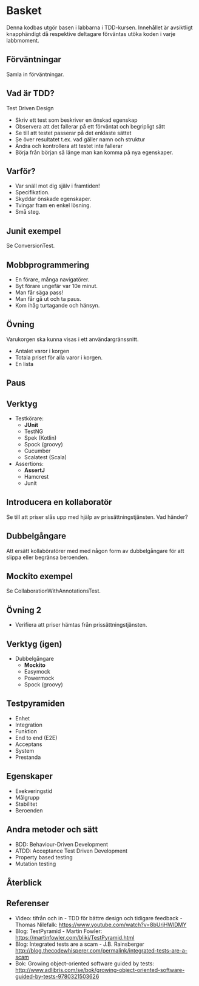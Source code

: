 # Basket
Denna kodbas utgör basen i labbarna i TDD-kursen. Innehållet är avsiktligt knapphändigt då respektive deltagare förväntas utöka koden i varje labbmoment.

## Förväntningar

Samla in förväntningar.

## Vad är TDD?

Test Driven Design

- Skriv ett test som beskriver en önskad egenskap
- Observera att det fallerar på ett förväntat och begripligt sätt
- Se till att testet passerar på det enklaste sättet
- Se över resultatet t.ex. vad gäller namn och struktur
- Ändra och kontrollera att testet inte fallerar
- Börja från början så länge man kan komma på nya egenskaper.

## Varför?

- Var snäll mot dig själv i framtiden!
- Specifikation.
- Skyddar önskade egenskaper.
- Tvingar fram en enkel lösning.
- Små steg.

## Junit exempel

Se ConversionTest.

## Mobbprogrammering
 
 - En förare, många navigatörer.
 - Byt förare ungefär var 10e minut.
 - Man får säga pass!
 - Man får gå ut och ta paus.
 - Kom ihåg turtagande och hänsyn.
 
## Övning

Varukorgen ska kunna visas i ett användargränssnitt.

- Antalet varor i korgen
- Totala priset för alla varor i korgen.
- En lista

## Paus 

## Verktyg

- Testkörare: 
    - <b>JUnit</b>
    - TestNG
    - Spek (Kotlin)
    - Spock (groovy)
    - Cucumber
    - Scalatest (Scala)
- Assertions: 
    - <b>AssertJ</b>
    - Hamcrest
    - Junit

## Introducera en kollaboratör

Se till att priser slås upp med hjälp av prissättningstjänsten.
Vad händer?

## Dubbelgångare

Att ersätt kollaböratörer med 
med någon form av dubbelgångare för att slippa eller 
begränsa beroenden.

## Mockito exempel

Se CollaborationWithAnnotationsTest.

## Övning 2

- Verifiera att priser hämtas från prissättningstjänsten.
 
## Verktyg (igen)

- Dubbelgångare
    - <b>Mockito</b>
    - Easymock
    - Powermock
    - Spock (groovy)

## Testpyramiden
- Enhet
- Integration
- Funktion
- End to end (E2E)
- Acceptans
- System
- Prestanda

## Egenskaper
- Exekveringstid
- Målgrupp
- Stabilitet
- Beroenden

## Andra metoder och sätt
- BDD: Behaviour-Driven Development
- ATDD: Acceptance Test Driven Development
- Property based testing
- Mutation testing

## Återblick
 
## Referenser

- Video: tifrån och in - TDD för bättre design och tidigare feedback - Thomas Nilefalk: https://www.youtube.com/watch?v=8bUrjHWlDMY
- Blog: TestPyramid - Martin Fowler: https://martinfowler.com/bliki/TestPyramid.html
- Blog: Integrated tests are a scam - J.B. Rainsberger
http://blog.thecodewhisperer.com/permalink/integrated-tests-are-a-scam
- Bok: Growing object-oriented software guided by tests: http://www.adlibris.com/se/bok/growing-object-oriented-software-guided-by-tests-9780321503626









